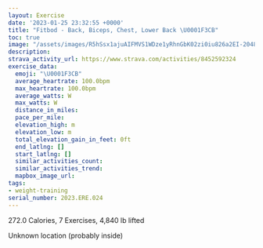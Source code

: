```yaml
---
layout: Exercise
date: '2023-01-25 23:32:55 +0000'
title: "Fitbod - Back, Biceps, Chest, Lower Back \U0001F3CB️"
toc: true
image: "/assets/images/R5hSsx1ajuAIFMVS1WDze1yRhnGbK02zi0iu826a2EI-2048x1152.jpg.jpeg"
description:
strava_activity_url: https://www.strava.com/activities/8452592324
exercise_data:
  emoji: "\U0001F3CB️"
  average_heartrate: 100.0bpm
  max_heartrate: 100.0bpm
  average_watts: W
  max_watts: W
  distance_in_miles:
  pace_per_mile:
  elevation_high: m
  elevation_low: m
  total_elevation_gain_in_feet: 0ft
  end_latlng: []
  start_latlng: []
  similar_activities_count:
  similar_activities_trend:
  mapbox_image_url:
tags:
- weight-training
serial_number: 2023.ERE.024
---
```

272.0 Calories, 7 Exercises, 4,840 lb lifted

Unknown location (probably inside)
